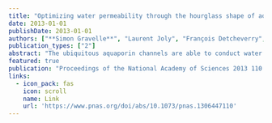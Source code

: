 ```yaml
---
title: "Optimizing water permeability through the hourglass shape of aquaporins"
date: 2013-01-01
publishDate: 2013-01-01
authors: ["**Simon Gravelle**", "Laurent Joly", "François Detcheverry", "Christophe Ybert", "Cécile Cottin-Bizonne", "Lydéric Bocquet"]
publication_types: ["2"]
abstract: "The ubiquitous aquaporin channels are able to conduct water across cell membranes, combining the seemingly antagonist functions of a very high selectivity with a remarkable permeability. Whereas molecular details are obvious keys to perform these tasks, the overall efficiency of transport in such nanopores is also strongly limited by viscous dissipation arising at the connection between the nanoconstriction and the nearby bulk reservoirs. In this contribution, we focus on these so-called entrance effects and specifically examine whether the characteristic hourglass shape of aquaporins may arise from a geometrical optimum for such hydrodynamic dissipation. Using a combination of finite-element calculations and analytical modeling, we show that conical entrances with suitable opening angle can indeed provide a large increase of the overall channel permeability. Moreover, the optimal opening angles that …"
featured: true
publication: "Proceedings of the National Academy of Sciences 2013 110 (41)"
links:
  - icon_pack: fas
    icon: scroll
    name: Link
    url: 'https://www.pnas.org/doi/abs/10.1073/pnas.1306447110'
---
```

